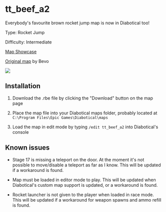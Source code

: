 # tt_beef_a2

Everybody's favourite brown rocket jump map is now in Diabotical too!

Type: Rocket Jump

Difficulty: Intermediate

[Map Showcase](https://www.youtube.com/watch?v=Uyi3CX93XI0)

[Original map](https://gamebanana.com/maps/130068) by Bevo

[![](https://i.ytimg.com/vi/Uyi3CX93XI0/hqdefault.jpg)](https://www.youtube.com/watch?v=Uyi3CX93XI0)



## Installation

1. Download the .rbe file by clicking the "Download" button on the map page

2. Place the map file into your Diabotical maps folder, probably located at `C:\Program Files\Epic Games\Diabotical\maps`

3. Load the map in edit mode by typing `/edit tt_beef_a2` into Diabotical's console



## Known issues

* Stage 17 is missing a teleport on the door. At the moment it's not possible to move/disable a teleport as far as I know. This will be updated if a workaround is found.

* Map must be loaded in editor mode to play. This will be updated when Diabotical's custom map support is updated, or a workaround is found.

* Rocket launcher is not given to the player when loaded in race mode. This will be updated if a workaround for weapon spawns and ammo refill is found.
